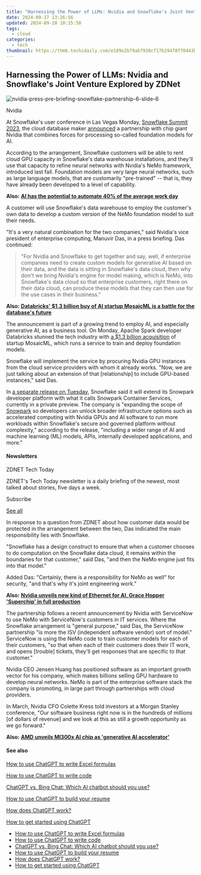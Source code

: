 ```yaml
---
title: "Harnessing the Power of LLMs: Nvidia and Snowflake's Joint Venture Explored by ZDNet"
date: 2024-09-17 13:26:56
updated: 2024-09-20 10:15:50
tags:
  - cloud
categories:
  - tech
thumbnail: https://thmb.techidaily.com/e189e2b79ab7938cf17b29478f70443bb039bf95e5208154ef45f40c089318b3.jpg
---
```


## Harnessing the Power of LLMs: Nvidia and Snowflake's Joint Venture Explored by ZDNet

![nvidia-press-pre-briefing-snowflake-partnership-6-slide-6](https://www.zdnet.com/a/img/resize/3055890c518872a9370678cd927d9ee03d63b5da/2023/06/27/b2835f0b-5645-4750-869f-8d805db414f7/nvidia-press-pre-briefing-snowflake-partnership-6-slide-6.jpg?auto=webp&width=1280)

Nvidia

At Snowflake's user conference in Las Vegas Monday, [Snowflake Summit 2023](https://www.snowflake.com/summit/), the cloud database maker [announced](https://nvidianews.nvidia.com/news/snowflake-and-nvidia-team-to-help-businesses-harness-their-data-for-generative-ai-in-the-data-cloud) a partnership with chip giant Nvidia that combines forces for processing so-called foundation models for AI.

According to the arrangement, Snowflake customers will be able to rent cloud GPU capacity in Snowflake's data warehouse installations, and they'll use that capacity to refine neural networks with Nvidia's NeMo framework, introduced last fall. Foundation models are very large neural networks, such as large language models, that are customarily "pre-trained" -- that is, they have already been developed to a level of capability. 

**Also:** [**AI has the potential to automate 40% of the average work day**](https://www.zdnet.com/article/ai-has-the-potential-to-automate-40-of-the-average-work-day/)

A customer will use Snowflake's data warehouse to employ the customer's own data to develop a custom version of the NeMo foundation model to suit their needs. 

"It's a very natural combination for the two companies," said Nvidia's vice president of enterprise computing, Manuvir Das, in a press briefing. Das continued:

> "For Nvidia and Snowflake to get together and say, well, if enterprise companies need to create custom models for generative AI based on their data, and the data is sitting in Snowflake's data cloud, then why don't we bring Nvidia's engine for model making, which is NeMo, into Snowflake's data cloud so that enterprise customers, right there on their data cloud, can produce these models that they can then use for the use cases in their business."

**Also:** [**Databricks' $1.3 billion buy of AI startup MosaicML is a battle for the database's future**](https://www.zdnet.com/article/databricks-1-3-billion-buy-of-ai-startup-mosaicml-is-a-battle-for-the-databases-future/?ftag=TRE-03-10aaa6b&utm%5Femail=871655e12923adac11e4ce057683ea3f4d87b188953404bbe91e39b7e7a394fc&utm%5Fcampaign%5Fid=7138415&utm%5Femail%5Fid=cdabdecf0a9c8f39ab301fcd2c9de2f482cff2e41af0ac86c56ce3b019cf55ca&utm%5Fnewsletter%5Fid=92303&medium=email&source=iterable)

The announcement is part of a growing trend to employ AI, and especially generative AI, as a business tool. On Monday, Apache Spark developer Databricks stunned the tech industry with [a $1.3 billion acquisition](https://www.zdnet.com/article/databricks-1-3-billion-buy-of-ai-startup-mosaicml-is-a-battle-for-the-databases-future/) of startup MosaicML, which runs a service to train and deploy foundation models.

Snowflake will implement the service by procuring Nvidia GPU instances from the cloud service providers with whom it already works. "Now, we are just talking about an extension of that \[relationship\] to include GPU-based instances," said Das. 

In [a separate release on Tuesday](https://www.businesswire.com/news/home/20230627181941/en/), Snowflake said it will extend its Snowpark developer platform with what it calls Snowpark Container Services, currently in a private preview. The company is "expanding the scope of [Snowpark](https://cts.businesswire.com/ct/CT?id=smartlink&url=https%3A%2F%2Fwww.snowflake.com%2Fen%2Fdata-cloud%2Fsnowpark%2F&esheet=53433769&newsitemid=20230627181941&lan=en-US&anchor=Snowpark&index=4&md5=671780504039091ea90b1b4517befad7) so developers can unlock broader infrastructure options such as accelerated computing with Nvidia GPUs and AI software to run more workloads within Snowflake's secure and governed platform without complexity," according to the release, "including a wider range of AI and machine learning (ML) models, APIs, internally developed applications, and more."

#### Newsletters

ZDNET Tech Today

ZDNET's Tech Today newsletter is a daily briefing of the newest, most talked about stories, five days a week.

 Subscribe

[See all](https://www.zdnet.com/newsletters/)

In response to a question from ZDNET about how customer data would be protected in the arrangement between the two, Das indicated the main responsibility lies with Snowflake. 

"Snowflake has a design construct to ensure that when a customer chooses to do computation on the Snowflake data cloud, it remains within the boundaries for that customer," said Das, "and then the NeMo engine just fits into that model."

Added Das: "Certainly, there is a responsibility for NeMo as well" for security, "and that's why it's joint engineering work."

**Also:** [**Nvidia unveils new kind of Ethernet for AI, Grace Hopper 'Superchip' in full production**](https://www.zdnet.com/article/nvidia-unveils-new-kind-of-ethernet-for-ai-grace-hopper-superchip-in-full-production/)

The partnership follows a recent announcement by Nvidia with ServiceNow to use NeMo with ServiceNow's customers in IT services. Where the Snowflake arrangement is "general purpose," said Das, the ServiceNow partnership "is more the ISV (independent software vendor) sort of model." ServiceNow is using the NeMo code to train customer models for each of their customers, "so that when each of their customers does their IT work, and opens \[trouble\] tickets, they'll get responses that are specific to that customer."

Nvidia CEO Jensen Huang has positioned software as an important growth vector for his company, which makes billions selling GPU hardware to develop neural networks. NeMo is part of the enterprise software stack the company is promoting, in large part through partnerships with cloud providers. 

In March, Nvidia CFO Colette Kress told investors at a Morgan Stanley conference, "Our software business right now is in the hundreds of millions \[of dollars of revenue\] and we look at this as still a growth opportunity as we go forward."

**Also:** [**AMD unveils MI300x AI chip as 'generative AI accelerator'**](https://www.zdnet.com/article/amd-unveils-mi300x-ai-chip-as-generative-ai-accelerator/)

#### See also

[How to use ChatGPT to write Excel formulas](https://www.zdnet.com/article/how-to-use-chatgpt-to-write-excel-formulas/ "How to use ChatGPT to write Excel formulas")

[How to use ChatGPT to write code](https://www.zdnet.com/article/how-to-use-chatgpt-to-write-code/ "How to use ChatGPT to write code")

[ChatGPT vs. Bing Chat: Which AI chatbot should you use?](https://www.zdnet.com/article/chatgpt-vs-copilot/ "ChatGPT vs. Bing Chat: Which AI chatbot should you use?")

[How to use ChatGPT to build your resume](https://www.zdnet.com/article/how-to-use-chatgpt-to-write-your-resume/ "How to use ChatGPT to build your resume")

[How does ChatGPT work?](https://www.zdnet.com/article/how-does-chatgpt-work/ "How does ChatGPT work?")

[How to get started using ChatGPT](https://www.zdnet.com/article/how-to-use-chatgpt/ "How to get started using ChatGPT")

* [How to use ChatGPT to write Excel formulas](https://www.zdnet.com/article/how-to-use-chatgpt-to-write-excel-formulas/ "How to use ChatGPT to write Excel formulas")
* [How to use ChatGPT to write code](https://www.zdnet.com/article/how-to-use-chatgpt-to-write-code/ "How to use ChatGPT to write code")
* [ChatGPT vs. Bing Chat: Which AI chatbot should you use?](https://www.zdnet.com/article/chatgpt-vs-copilot/ "ChatGPT vs. Bing Chat: Which AI chatbot should you use?")
* [How to use ChatGPT to build your resume](https://www.zdnet.com/article/how-to-use-chatgpt-to-write-your-resume/ "How to use ChatGPT to build your resume")
* [How does ChatGPT work?](https://www.zdnet.com/article/how-does-chatgpt-work/ "How does ChatGPT work?")
* [How to get started using ChatGPT](https://www.zdnet.com/article/how-to-use-chatgpt/ "How to get started using ChatGPT")

<ins class="adsbygoogle"
     style="display:block"
     data-ad-format="autorelaxed"
     data-ad-client="ca-pub-7571918770474297"
     data-ad-slot="1223367746"></ins>



<ins class="adsbygoogle"
     style="display:block"
     data-ad-client="ca-pub-7571918770474297"
     data-ad-slot="8358498916"
     data-ad-format="auto"
     data-full-width-responsive="true"></ins>
